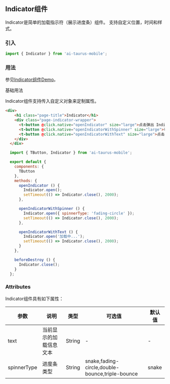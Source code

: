 ## Indicator组件

Indicator是简单的加载指示符（展示进度条）组件。 支持自定义位置，时间和样式。

### 引入

```js
import { Indicator } from 'ai-taurus-mobile';
```

### 用法

参见[Indicator组件Demo][indicator-demo]。

基础用法

Indicator组件支持传入自定义对象来定制属性。

```html
<div>
    <h1 class="page-title">Indicator</h1>
    <div class="page-indicator-wrapper">
      <t-button @click.native="openIndicator" size="large">点击弹出 Indicator</t-button>
      <t-button @click.native="openIndicatorWithSpinner" size="large">可配置 spinner</t-button>
      <t-button @click.native="openIndicatorWithText" size="large">点击弹出带有文字的 Indicator</t-button>
    </div>
  </div>
```
```js
  import { TButton, Indicator } from 'ai-taurus-mobile';

  export default {
    components: {
      TButton
    },
    methods: {
      openIndicator () {
        Indicator.open();
        setTimeout(() => Indicator.close(), 2000);
      },

      openIndicatorWithSpinner () {
        Indicator.open({ spinnerType: 'fading-circle' });
        setTimeout(() => Indicator.close(), 2000);
      },

      openIndicatorWithText () {
        Indicator.open('加载中...');
        setTimeout(() => Indicator.close(), 2000);
      }
    },

    beforeDestroy () {
      Indicator.close();
    }
  };
```


### Attributes

Indicator组件具有如下属性：

| 参数 | 说明 | 类型 | 可选值 | 默认值 |
| ---- | ---- | ---- | ---- | ---- |
| text | 当前显示的加载信息文本 | String | - | - |
| spinnerType | 进度条类型 | String | snake,fading-circle,double-bounce,triple-bounce | snake |

[indicator-demo]: /static/mobile-demo/examples/index.html#/indicator
